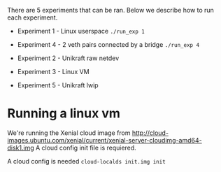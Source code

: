There are 5 experiments that can be ran. Below we describe how to run each experiment.

* Experiment 1 - Linux userspace
`./run_exp 1`

* Experiment 4 - 2 veth pairs connected by a bridge
`./run_exp 4`

* Experiment 2 - Unikraft raw netdev

* Experiment 3 - Linux VM

* Experiment 5 - Unikraft lwip

# Running a linux vm
We're running the Xenial cloud image from http://cloud-images.ubuntu.com/xenial/current/xenial-server-cloudimg-amd64-disk1.img
A cloud config init file is requiered.

A cloud config is needed
`cloud-localds init.img init`
